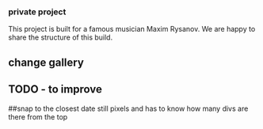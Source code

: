 ### private project

This project is built for a famous musician Maxim Rysanov.
We are happy to share the structure of this build.

## change gallery

## TODO - to improve

##snap to the closest date
still pixels and has to know how many divs are there from the top